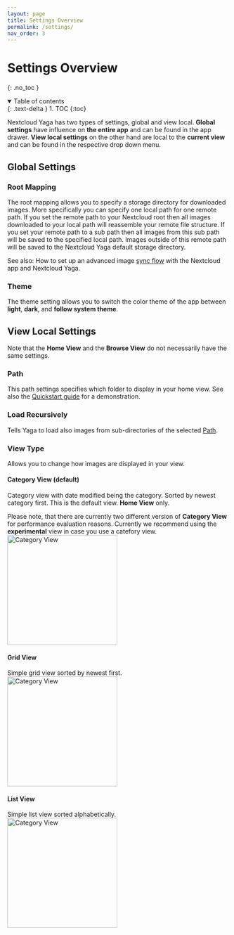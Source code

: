 ```yaml
---
layout: page
title: Settings Overview
permalink: /settings/
nav_order: 3
---
```


# Settings Overview
{: .no_toc }

<details open markdown="block">
  <summary>
    Table of contents
  </summary>
  {: .text-delta }
1. TOC
{:toc}
</details>

Nextcloud Yaga has two types of settings, global and view local. **Global settings** have influence on **the entire app** and can be found in the app drawer. **View local settings** on the other hand are local to the **current view** and can be found in the respective drop down menu.

## Global Settings

### Root Mapping
The root mapping allows you to specify a storage directory for downloaded images. More specifically you can specify one local path for one remote path. If you set the remote path to your Nextcloud root then all images downloaded to your local path will reassemble your remote file structure. If you set your remote path to a sub path then all images from this sub path will be saved to the specified local path. Images outside of this remote path will be saved to the Nextcloud Yaga default storage directory.

See also: How to set up an advanced image <a href="{{site.baseurl}}/sync_flow/">sync flow</a> with the Nextcloud app and Nextcloud Yaga.

### Theme
The theme setting allows you to switch the color theme of the app between **light**, **dark**, and **follow system theme**.

## View Local Settings

Note that the **Home View** and the **Browse View** do not necessarily have the same settings.

### Path
This path settings specifies which folder to display in your home view. See also the [Quickstart guide]({{site.baseurl}}/quickstart/) for a demonstration.

### Load Recursively
Tells Yaga to load also images from sub-directories of the selected [Path]({{site.baseurl}}/settings/#path).

### View Type
Allows you to change how images are displayed in your view.

#### Category View (default)

<div class="d-lg-flex flex-justify-between align-flex-start">
    <div class="content">
        <p>Category view with date modified being the category. Sorted by newest category first. This is the default view. <b>Home View</b> only.</p>
        Please note, that there are currently two different version of <b>Category View</b> for performance evaluation reasons. Currently we recommend using the <b>experimental</b> view in case you use a catefory view.
    </div>
    <img class="ml-lg-2" src="{{site.baseurl}}/assets/screenshots/all_set.png" alt="Category View" width="250"/>
</div>

#### Grid View

<div class="d-lg-flex flex-justify-between align-flex-start">
    <div class="content">
        Simple grid view sorted by newest first.
    </div>
    <img class="ml-lg-2" src="{{site.baseurl}}/assets/screenshots/grid_view.png" alt="Category View" width="250"/>
</div>

#### List View

<div class="d-lg-flex flex-justify-between align-flex-start">
    <div class="content">
        Simple list view sorted alphabetically.
    </div>
    <img class="ml-lg-2" src="{{site.baseurl}}/assets/screenshots/list_view.png" alt="Category View" width="250"/>
</div>